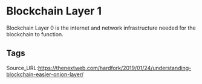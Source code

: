 # Blockchain Layer 1
Blockchain Layer 0 is the internet and network infrastructure needed for the blockchain to function.
## Tags
Source_URL:https://thenextweb.com/hardfork/2019/01/24/understanding-blockchain-easier-onion-layer/
